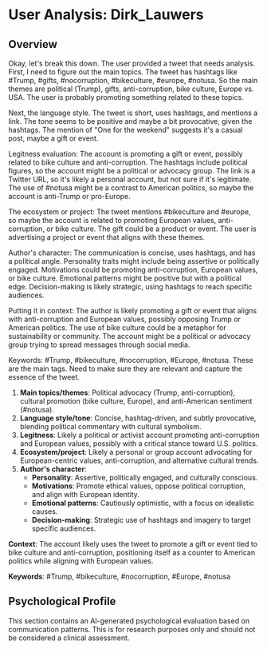 # User Analysis: Dirk_Lauwers

## Overview

<think>
Okay, let's break this down. The user provided a tweet that needs analysis. First, I need to figure out the main topics. The tweet has hashtags like #Trump, #gifts, #nocorruption, #bikeculture, #europe, #notusa. So the main themes are political (Trump), gifts, anti-corruption, bike culture, Europe vs. USA. The user is probably promoting something related to these topics.

Next, the language style. The tweet is short, uses hashtags, and mentions a link. The tone seems to be positive and maybe a bit provocative, given the hashtags. The mention of "One for the weekend" suggests it's a casual post, maybe a gift or event.

Legitness evaluation: The account is promoting a gift or event, possibly related to bike culture and anti-corruption. The hashtags include political figures, so the account might be a political or advocacy group. The link is a Twitter URL, so it's likely a personal account, but not sure if it's legitimate. The use of #notusa might be a contrast to American politics, so maybe the account is anti-Trump or pro-Europe.

The ecosystem or project: The tweet mentions #bikeculture and #europe, so maybe the account is related to promoting European values, anti-corruption, or bike culture. The gift could be a product or event. The user is advertising a project or event that aligns with these themes.

Author's character: The communication is concise, uses hashtags, and has a political angle. Personality traits might include being assertive or politically engaged. Motivations could be promoting anti-corruption, European values, or bike culture. Emotional patterns might be positive but with a political edge. Decision-making is likely strategic, using hashtags to reach specific audiences.

Putting it in context: The author is likely promoting a gift or event that aligns with anti-corruption and European values, possibly opposing Trump or American politics. The use of bike culture could be a metaphor for sustainability or community. The account might be a political or advocacy group trying to spread messages through social media.

Keywords: #Trump, #bikeculture, #nocorruption, #Europe, #notusa. These are the main tags. Need to make sure they are relevant and capture the essence of the tweet.
</think>

1. **Main topics/themes**: Political advocacy (Trump, anti-corruption), cultural promotion (bike culture, Europe), and anti-American sentiment (#notusa).  
2. **Language style/tone**: Concise, hashtag-driven, and subtly provocative, blending political commentary with cultural symbolism.  
3. **Legitness**: Likely a political or activist account promoting anti-corruption and European values, possibly with a critical stance toward U.S. politics.  
4. **Ecosystem/project**: Likely a personal or group account advocating for European-centric values, anti-corruption, and alternative cultural trends.  
5. **Author's character**:  
   - **Personality**: Assertive, politically engaged, and culturally conscious.  
   - **Motivations**: Promote ethical values, oppose political corruption, and align with European identity.  
   - **Emotional patterns**: Cautiously optimistic, with a focus on idealistic causes.  
   - **Decision-making**: Strategic use of hashtags and imagery to target specific audiences.  

**Context**: The account likely uses the tweet to promote a gift or event tied to bike culture and anti-corruption, positioning itself as a counter to American politics while aligning with European values.  

**Keywords**: #Trump, #bikeculture, #nocorruption, #Europe, #notusa

## Psychological Profile

This section contains an AI-generated psychological evaluation based on communication patterns. This is for research purposes only and should not be considered a clinical assessment.